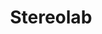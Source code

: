 ---
title: "Stereolab"
summary: "Stereolab formed in London in 1990 by record collector and French chanteuse . They were active between 1990 and 2009, when the band took a 10-year hiatus. In 2019 they reunited for live performances to promote a year-long seven album reissue campaign. was a member from 1993 to 1994 and he continued appearing on later records for occasional guest appearances. Guitar, Vocals, Vocals, Vocals, Bass, Bass, Bass, Bass, Drums, Drums, Keyboards, Keyboards, Keyboards, Keyboards, Keyboards, Horn,"
image: "stereolab.jpg"
apple_music_artist_url: "https://music.apple.com/gb/artist/stereolab/162658"
wikipedia_url: "none"
---